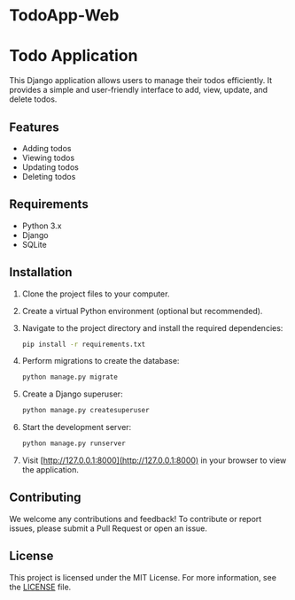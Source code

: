 # TodoApp-Web
# Todo Application

This Django application allows users to manage their todos efficiently. It provides a simple and user-friendly interface to add, view, update, and delete todos.

## Features

- Adding todos
- Viewing todos
- Updating todos
- Deleting todos

## Requirements

- Python 3.x
- Django
- SQLite

## Installation

1. Clone the project files to your computer.
2. Create a virtual Python environment (optional but recommended).
3. Navigate to the project directory and install the required dependencies:

    ```bash
    pip install -r requirements.txt
    ```

4. Perform migrations to create the database:

    ```bash
    python manage.py migrate
    ```

5. Create a Django superuser:

    ```bash
    python manage.py createsuperuser
    ```

6. Start the development server:

    ```bash
    python manage.py runserver
    ```

7. Visit [http://127.0.0.1:8000](http://127.0.0.1:8000) in your browser to view the application.

## Contributing

We welcome any contributions and feedback! To contribute or report issues, please submit a Pull Request or open an issue.

## License

This project is licensed under the MIT License. For more information, see the [LICENSE](LICENSE) file.

